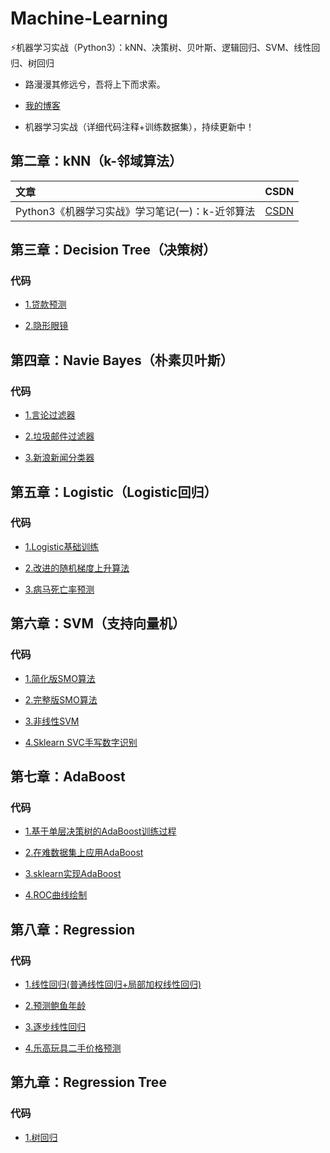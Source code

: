 # Machine-Learning
⚡️机器学习实战（Python3）：kNN、决策树、贝叶斯、逻辑回归、SVM、线性回归、树回归

* 路漫漫其修远兮，吾将上下而求索。<br>

* [我的博客](http://blog.csdn.net/scoefield "悬停显示")<br>

* 机器学习实战（详细代码注释+训练数据集），持续更新中！<br>


## 第二章：kNN（k-邻域算法）

|   文章   |    CSDN    | 
| :------  | :--------: |
| Python3《机器学习实战》学习笔记(一)：k-近邻算法 | [CSDN](http://blog.csdn.net/scoefield/article/details/79342579 "悬停显示") |



## 第三章：Decision Tree（决策树）

### 代码
  
* [1.贷款预测](https://github.com/Scoefield/Machine-Learning/blob/master/Decision%20Tree/Decision%20Tree.py "悬停显示")

* [2.隐形眼镜](https://github.com/Scoefield/Machine-Learning/blob/master/Decision%20Tree/Sklearn-Decision%20Tree.py "悬停显示")

## 第四章：Navie Bayes（朴素贝叶斯）

### 代码
  
* [1.言论过滤器](https://github.com/Scoefield/Machine-Learning/blob/master/Naive%20Bayes/bayes.py "悬停显示")

* [2.垃圾邮件过滤器](https://github.com/Scoefield/Machine-Learning/blob/master/Naive%20Bayes/bayes-modify.py "悬停显示")

* [3.新浪新闻分类器](https://github.com/Scoefield/Machine-Learning/blob/master/Naive%20Bayes/nbc.py "悬停显示")
  
## 第五章：Logistic（Logistic回归）

### 代码

* [1.Logistic基础训练](https://github.com/Scoefield/Machine-Learning/blob/master/Logistic/LogRegres.py "悬停显示")

* [2.改进的随机梯度上升算法](https://github.com/Scoefield/Machine-Learning/blob/master/Logistic/LogRegres-gj.py "悬停显示")

* [3.病马死亡率预测](https://github.com/Scoefield/Machine-Learning/blob/master/Logistic/colicLogRegres.py "悬停显示")

## 第六章：SVM（支持向量机）

### 代码

* [1.简化版SMO算法](https://github.com/Scoefield/Machine-Learning/blob/master/SVM/svm-simple.py "悬停显示")

* [2.完整版SMO算法](https://github.com/Scoefield/Machine-Learning/blob/master/SVM/svm-smo.py "悬停显示")

* [3.非线性SVM](https://github.com/Scoefield/Machine-Learning/blob/master/SVM/svmMLiA.py "悬停显示")

* [4.Sklearn SVC手写数字识别](https://github.com/Scoefield/Machine-Learning/blob/master/SVM/svm-svc.py "悬停显示")

## 第七章：AdaBoost

### 代码

* [1.基于单层决策树的AdaBoost训练过程](https://github.com/Scoefield/Machine-Learning/blob/master/AdaBoost/adaboost.py "悬停显示")

* [2.在难数据集上应用AdaBoost](https://github.com/Scoefield/Machine-Learning/blob/master/AdaBoost/horse_adaboost.py "悬停显示")

* [3.sklearn实现AdaBoost](https://github.com/Scoefield/Machine-Learning/blob/master/AdaBoost/sklearn_adaboost.py "悬停显示")

* [4.ROC曲线绘制](https://github.com/Scoefield/Machine-Learning/blob/master/AdaBoost/ROC.py "悬停显示")

## 第八章：Regression

### 代码

* [1.线性回归(普通线性回归+局部加权线性回归)](https://github.com/Scoefield/Machine-Learning/blob/master/Regression/regression_old.py "悬停显示")

* [2.预测鲍鱼年龄](https://github.com/Scoefield/Machine-Learning/blob/master/Regression/abalone.py "悬停显示")

* [3.逐步线性回归](https://github.com/Scoefield/Machine-Learning/blob/master/Regression/regression.py "悬停显示")

* [4.乐高玩具二手价格预测](https://github.com/Scoefield/Machine-Learning/blob/master/Regression/lego.py "悬停显示")

## 第九章：Regression Tree

### 代码

* [1.树回归](https://github.com/Scoefield/Machine-Learning/blob/master/Regression%20Trees/regTrees.py "悬停显示")
